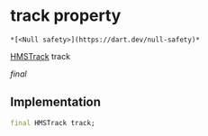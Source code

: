 


# track property




    *[<Null safety>](https://dart.dev/null-safety)*


[HMSTrack](../../model_hms_track/HMSTrack-class.md) track
  
_final_






## Implementation

```dart
final HMSTrack track;


```







